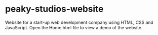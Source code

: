 # peaky-studios-website
Website for a start-up web development company using HTML, CSS and JavaScript.
Open the Home.html file to view a demo of the website. 
